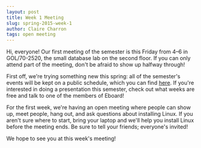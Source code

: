 ```yaml
---
layout: post
title: Week 1 Meeting
slug: spring-2015-week-1
author: Claire Charron
tags: open meeting
---
```


Hi, everyone! Our first meeting of the semester is this Friday from 4–6 in GOL/70-2520, the small database lab on the second floor. If you can only attend part of the meeting, don't be afraid to show up halfway through!

First off, we're trying something new this spring: all of the semester's events will be kept on a public schedule, which you can find [here](/schedule.htm). If you're interested in doing a presentation this semester, check out what weeks are free and talk to one of the members of Eboard!

For the first week, we're having an open meeting where people can show up, meet people, hang out, and ask questions about installing Linux. If you aren't sure where to start, bring your laptop and we'll help you install Linux before the meeting ends. Be sure to tell your friends; everyone's invited!

We hope to see you at this week's meeting!

